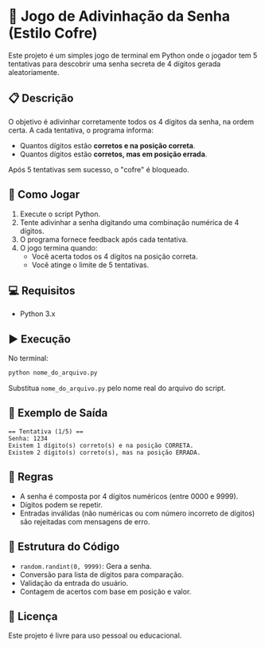 # 🔐 Jogo de Adivinhação da Senha (Estilo Cofre)

Este projeto é um simples jogo de terminal em Python onde o jogador tem 5 tentativas para descobrir uma senha secreta de 4 dígitos gerada aleatoriamente.

## 📋 Descrição

O objetivo é adivinhar corretamente todos os 4 dígitos da senha, na ordem certa. A cada tentativa, o programa informa:

- Quantos dígitos estão **corretos e na posição correta**.
- Quantos dígitos estão **corretos, mas em posição errada**.

Após 5 tentativas sem sucesso, o "cofre" é bloqueado.

## 🚀 Como Jogar

1. Execute o script Python.
2. Tente adivinhar a senha digitando uma combinação numérica de 4 dígitos.
3. O programa fornece feedback após cada tentativa.
4. O jogo termina quando:
   - Você acerta todos os 4 dígitos na posição correta.
   - Você atinge o limite de 5 tentativas.

## 💻 Requisitos

- Python 3.x

## ▶️ Execução

No terminal:

```bash
python nome_do_arquivo.py
```

Substitua `nome_do_arquivo.py` pelo nome real do arquivo do script.

## 🧠 Exemplo de Saída

```text
== Tentativa (1/5) ==
Senha: 1234
Existem 1 dígito(s) correto(s) e na posição CORRETA.
Existem 2 dígito(s) correto(s), mas na posição ERRADA.
```

## 📌 Regras

- A senha é composta por 4 dígitos numéricos (entre 0000 e 9999).
- Dígitos podem se repetir.
- Entradas inválidas (não numéricas ou com número incorreto de dígitos) são rejeitadas com mensagens de erro.

## 📂 Estrutura do Código

- `random.randint(0, 9999)`: Gera a senha.
- Conversão para lista de dígitos para comparação.
- Validação da entrada do usuário.
- Contagem de acertos com base em posição e valor.

## 📄 Licença

Este projeto é livre para uso pessoal ou educacional.